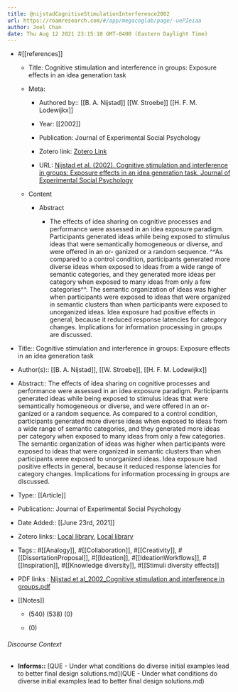 ```yaml
---
title: @nijstadCognitiveStimulationInterference2002
url: https://roamresearch.com/#/app/megacoglab/page/-uePIeiaa
author: Joel Chan
date: Thu Aug 12 2021 23:15:10 GMT-0400 (Eastern Daylight Time)
---
```


- #[[references]]

    - Title: Cognitive stimulation and interference in groups: Exposure effects in an idea generation task

    - Meta:

        - Authored by:: [[B. A. Nijstad]] [[W. Stroebe]] [[H. F. M. Lodewijkx]]

        - Year: [[2002]]

        - Publication: Journal of Experimental Social Psychology

        - Zotero link: [Zotero Link](zotero://select/items/7_TV5KQEJI)

        - URL: [Nijstad et al. (2002). Cognitive stimulation and interference in groups: Exposure effects in an idea generation task. Journal of Experimental Social Psychology](undefined)

    - Content

        - Abstract

            - The effects of idea sharing on cognitive processes and performance were assessed in an idea exposure paradigm. Participants generated ideas while being exposed to stimulus ideas that were semantically homogeneous or diverse, and were offered in an or- ganized or a random sequence. ^^As compared to a control condition, participants generated more diverse ideas when exposed to ideas from a wide range of semantic categories, and they generated more ideas per category when exposed to many ideas from only a few categories^^. The semantic organization of ideas was higher when participants were exposed to ideas that were organized in semantic clusters than when participants were exposed to unorganized ideas. Idea exposure had positive effects in general, because it reduced response latencies for category changes. Implications for information processing in groups are discussed.
- Title:: Cognitive stimulation and interference in groups: Exposure effects in an idea generation task
- Author(s):: [[B. A. Nijstad]], [[W. Stroebe]], [[H. F. M. Lodewijkx]]
- Abstract:: The effects of idea sharing on cognitive processes and performance were assessed in an idea exposure paradigm. Participants generated ideas while being exposed to stimulus ideas that were semantically homogeneous or diverse, and were offered in an or- ganized or a random sequence. As compared to a control condition, participants generated more diverse ideas when exposed to ideas from a wide range of semantic categories, and they generated more ideas per category when exposed to many ideas from only a few categories. The semantic organization of ideas was higher when participants were exposed to ideas that were organized in semantic clusters than when participants were exposed to unorganized ideas. Idea exposure had positive effects in general, because it reduced response latencies for category changes. Implications for information processing in groups are discussed.
- Type:: [[Article]]
- Publication:: Journal of Experimental Social Psychology
- Date Added:: [[June 23rd, 2021]]
- Zotero links:: [Local library](zotero://select/groups/2451508/items/6CP2SU45), [Local library](https://www.zotero.org/groups/2451508/items/6CP2SU45)
- Tags:: #[[Analogy]], #[[Collaboration]], #[[Creativity]], #[[DissertationProposal]], #[[Ideation]], #[[IdeationWorkflows]], #[[Inspiration]], #[[Knowledge diversity]], #[[Stimuli diversity effects]]
- PDF links : [Nijstad et al_2002_Cognitive stimulation and interference in groups.pdf](zotero://open-pdf/groups/2451508/items/UMA6NBCR)
- [[Notes]]

    - (540) (538) (0)

    - (0)

###### Discourse Context

- **Informs::** [QUE - Under what conditions do diverse initial examples lead to better final design solutions.md](QUE - Under what conditions do diverse initial examples lead to better final design solutions.md)

